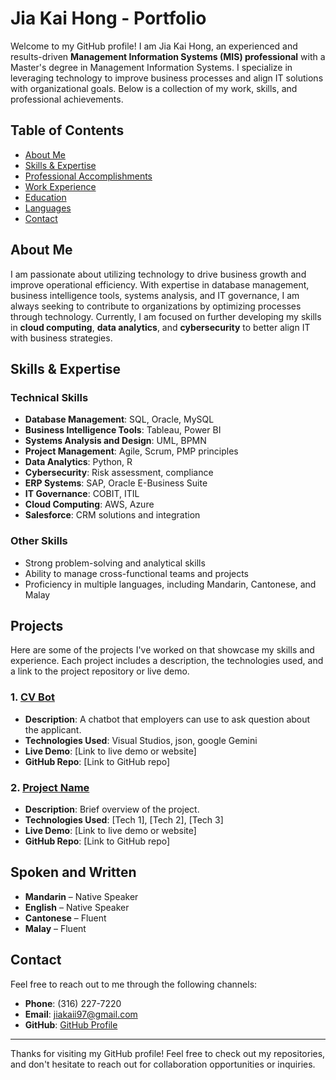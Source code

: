 # Jia Kai Hong - Portfolio

Welcome to my GitHub profile! I am Jia Kai Hong, an experienced and results-driven **Management Information Systems (MIS) professional** with a Master's degree in Management Information Systems. I specialize in leveraging technology to improve business processes and align IT solutions with organizational goals. Below is a collection of my work, skills, and professional achievements.

## Table of Contents

- [About Me](#about-me)
- [Skills & Expertise](#skills--expertise)
- [Professional Accomplishments](#professional-accomplishments)
- [Work Experience](#work-experience)
- [Education](#education)
- [Languages](#languages)
- [Contact](#contact)

## About Me

I am passionate about utilizing technology to drive business growth and improve operational efficiency. With expertise in database management, business intelligence tools, systems analysis, and IT governance, I am always seeking to contribute to organizations by optimizing processes through technology. Currently, I am focused on further developing my skills in **cloud computing**, **data analytics**, and **cybersecurity** to better align IT with business strategies.

## Skills & Expertise

### **Technical Skills**
- **Database Management**: SQL, Oracle, MySQL
- **Business Intelligence Tools**: Tableau, Power BI
- **Systems Analysis and Design**: UML, BPMN
- **Project Management**: Agile, Scrum, PMP principles
- **Data Analytics**: Python, R
- **Cybersecurity**: Risk assessment, compliance
- **ERP Systems**: SAP, Oracle E-Business Suite
- **IT Governance**: COBIT, ITIL
- **Cloud Computing**: AWS, Azure
- **Salesforce**: CRM solutions and integration

### **Other Skills**
- Strong problem-solving and analytical skills
- Ability to manage cross-functional teams and projects
- Proficiency in multiple languages, including Mandarin, Cantonese, and Malay

## Projects

Here are some of the projects I've worked on that showcase my skills and experience. Each project includes a description, the technologies used, and a link to the project repository or live demo.

### 1. [CV Bot](link-to-project-repo)
   - **Description**: A chatbot that employers can use to ask question about the applicant.
   - **Technologies Used**: Visual Studios, json, google Gemini
   - **Live Demo**: [Link to live demo or website]
   - **GitHub Repo**: [Link to GitHub repo]

### 2. [Project Name](link-to-project-repo)
   - **Description**: Brief overview of the project.
   - **Technologies Used**: [Tech 1], [Tech 2], [Tech 3]
   - **Live Demo**: [Link to live demo or website]
   - **GitHub Repo**: [Link to GitHub repo]

## Spoken and Written

- **Mandarin** – Native Speaker
- **English** – Native Speaker
- **Cantonese** – Fluent
- **Malay** – Fluent

## Contact

Feel free to reach out to me through the following channels:

- **Phone**: (316) 227-7220
- **Email**: jiakaii97@gmail.com
- **GitHub**: [GitHub Profile](https://github.com/yourusername)

---

Thanks for visiting my GitHub profile! Feel free to check out my repositories, and don't hesitate to reach out for collaboration opportunities or inquiries.
